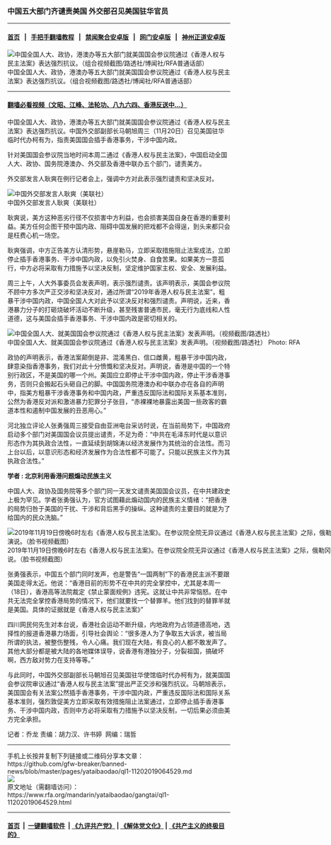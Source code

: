 ### 中国五大部门齐谴责美国    外交部召见美国驻华官员
------------------------

#### [首页](https://github.com/gfw-breaker/banned-news/blob/master/README.md) &nbsp;&nbsp;|&nbsp;&nbsp; [手把手翻墙教程](https://github.com/gfw-breaker/guides/wiki) &nbsp;&nbsp;|&nbsp;&nbsp; [禁闻聚合安卓版](https://github.com/gfw-breaker/bn-android) &nbsp;&nbsp;|&nbsp;&nbsp; [网门安卓版](https://github.com/oGate2/oGate) &nbsp;&nbsp;|&nbsp;&nbsp; [神州正道安卓版](https://github.com/SzzdOgate/update) 



<div id="headerimg">
 <img alt="中国全国人大、政协，港澳办等五大部门就美国国会参议院通过《香港人权与民主法案》表达强烈抗议。（组合视频截图/路透社/博闻社/RFA普通话部）" src="https://www.rfa.org/mandarin/yataibaodao/gangtai/ql1-11202019064529.html/Untitled-13.jpg/@@images/0d3d478c-f3e7-4aac-94c0-d88417d84040.jpeg" title="中国全国人大、政协，港澳办等五大部门就美国国会参议院通过《香港人权与民主法案》表达强烈抗议。（组合视频截图/路透社/博闻社/RFA普通话部）"/>
 <div id="headerimgcontents">
  <div id="headerimgcaption">
   <span>
    中国全国人大、政协，港澳办等五大部门就美国国会参议院通过《香港人权与民主法案》表达强烈抗议。（组合视频截图/路透社/博闻社/RFA普通话部）
   </span>
   <!-- zoomattribute -->
  </div>
  <!-- headerimgcaption -->
 </div>
 <!-- headerimagecontents -->
</div>

<hr/>


#### [翻墙必看视频（文昭、江峰、法轮功、八九六四、香港反送中...）](https://github.com/gfw-breaker/banned-news/blob/master/pages/links.md)

<div id="storytext">
 <div>
  <div class="slot_header">
  </div>
 </div>
 <p>
 </p>
 <p>
  中国全国人大、政协，港澳办等五大部门就美国国会参议院通过《香港人权与民主法案》表达强烈抗议。中国外交部副部长马朝旭周三（11月20日）召见美国驻华临时代办柯有为，指责美国国会插手香港事务，干涉中国内政。
 </p>
 <p>
  针对美国国会参议院当地时间本周二通过《香港人权与民主法案》，中国启动全国人大、政协、国务院港澳办、外交部及香港中联办五个部门，谴责美方。
 </p>
 <p>
 </p>
 <p>
 </p>
 <p>
  外交部发言人耿爽在例行记者会上，强调中方对此表示强烈谴责和坚决反对。
 </p>
 <p>
 </p>
 <p>
  <div class="image-inline captioned" style="width:999px;">
   <div style="width:999px;">
    <img alt="中国外交部发言人耿爽（美联社）" src="https://www.rfa.org/mandarin/yataibaodao/gangtai/ql1-11202019064529.html/AP-583456FC2765_w1023_rs.jpg" title="中国外交部发言人耿爽（美联社）"/>
   </div>
   <div class="image-caption">
    <span style="width:999px;">
     中国外交部发言人耿爽（美联社）
    </span>
    <span class="copyright">
    </span>
   </div>
  </div>
 </p>
 <p>
  耿爽说，美方这种恶劣行径不仅损害中方利益，也会损害美国自身在香港的重要利益。美方任何企图干预中国内政、阻碍中国发展的把戏都不会得逞，到头来都只会是枉费心机一场空。
 </p>
 <p>
  耿爽强调，中方正告美方认清形势，悬崖勒马，立即采取措施阻止法案成法，立即停止插手香港事务、干涉中国内政，以免引火焚身、自食苦果。如果美方一意孤行，中方必将采取有力措施予以坚决反制，坚定维护国家主权、安全、发展利益。
 </p>
 <p>
  周三上午，人大外事委员会发表声明，表示强烈谴责。该声明表示，美国会参议院不顾中方多次严正交涉和坚决反对，通过所谓“2019年香港人权与民主法案”，粗暴干涉中国内政，中国全国人大对此予以坚决反对和强烈谴责。声明说，近来，香港暴力分子的打砸烧破坏活动不断升级，甚至残害普通市民，毫无行为底线和人性道德，这与美国会插手香港事务、干涉中国内政是密切相关的。
 </p>
 <p>
 </p>
 <p>
  <div class="image-inline captioned" style="width:1120px;">
   <div style="width:1120px;">
    <img alt="中国全国人大、就美国国会参议院通过《香港人权与民主法案》发表声明。（视频截图/路透社）" src="https://www.rfa.org/mandarin/yataibaodao/gangtai/ql1-11202019064529.html/Untitled-1.jpg" title="中国全国人大、就美国国会参议院通过《香港人权与民主法案》发表声明。（视频截图/路透社）"/>
   </div>
   <div class="image-caption">
    <span style="width:1120px;">
     中国全国人大、就美国国会参议院通过《香港人权与民主法案》发表声明。（视频截图/路透社）
    </span>
    <span class="copyright">
     Photo: RFA
    </span>
   </div>
  </div>
 </p>
 <p>
  政协的声明表示，香港法案颠倒是非、混淆黑白、信口雌黄，粗暴干涉中国内政，肆意染指香港事务，我们对此十分愤慨和坚决反对。声明说，香港是中国的一个特别行政区，不是美国的哪一个州。美国应立即停止干涉中国内政，停止干涉香港事务，否则只会搬起石头砸自己的脚。中国国务院港澳办和中联办亦在各自的声明中，指美方粗暴干涉香港事务和中国内政，严重违反国际法和国际关系基本准则，公然为香港反对派和激进暴力犯罪分子张目，“赤裸裸地暴露出美国一些政客的霸道本性和遏制中国发展的丑恶用心。”
 </p>
 <p>
  河北独立评论人张勇强周三接受自由亚洲电台采访时说，在当前局势下，中国政府启动多个部门对美国国会议员提出谴责，不足为奇：“中共在毛泽东时代是以意识形态作为其执政合法性，一直延续到胡锦涛以经济发展作为其统治的合法性。而习上台以后，以意识形态和经济发展作为合法性都不可能了。只能以民族主义作为其执政合法性。”
 </p>
 <p>
  <b>
   学者
  </b>
  <b>
   :
  </b>
  <b>
   北京利用香港问题煽动民族主义
  </b>
 </p>
 <p>
  中国人大、政协及国务院等多个部门同一天发文谴责美国国会议员，在中共建政史上极为罕见。学者张勇强认为，官方试图藉此煽动国内的民族主义情绪：“把香港的局势归咎于美国的干扰、干涉和背后黑手的操纵。这种谴责的主要目的就是为了给国内的民众洗脑。”
 </p>
 <p>
 </p>
 <p>
  <div class="image-inline captioned" style="width:1085px;">
   <div style="width:1085px;">
    <img alt="2019年11月19日傍晚6时左右《香港人权与民主法案》。在参议院全院无异议通过《香港人权与民主法案》之际，俄勒冈州民主党联邦参议员默克里(Jeff Merkley)在院会发表演说。（脸书视频截图）" src="https://www.rfa.org/mandarin/yataibaodao/gangtai/ql1-11202019064529.html/Untitled-1A.jpg" title="2019年11月19日傍晚6时左右《香港人权与民主法案》。在参议院全院无异议通过《香港人权与民主法案》之际，俄勒冈州民主党联邦参议员默克里(Jeff Merkley)在院会发表演说。（脸书视频截图） "/>
   </div>
   <div class="image-caption">
    <span style="width:1085px;">
     2019年11月19日傍晚6时左右《香港人权与民主法案》。在参议院全院无异议通过《香港人权与民主法案》之际，俄勒冈州民主党联邦参议员默克里(Jeff Merkley)在院会发表演说。（脸书视频截图）
    </span>
    <span class="copyright">
    </span>
   </div>
  </div>
 </p>
 <p>
  张勇强表示，中国五个部门同时发声，也是警告“一国两制”下的香港民主派不要跟美国走得太近。他说：“香港目前的形势不在中共的完全掌控中，尤其是本周一（18日），香港高等法院裁定《禁止蒙面规例》违宪。这就让中共非常恼怒。在中共无法完全掌控香港局势的情况下，他们就要找一个替罪羊。他们找到的替罪羊就是美国。具体的证据就是《香港人权与民主法案》”
 </p>
 <p>
  四川网民何先生对本台说，香港社会运动不断升级，内地政府为占领道德高地，选择性的报道香港暴力场面，引导社会舆论：“很多港人为了争取五大诉求，被当局所谓的执法，被整伤整残，令人心痛。我们现在大陆，有良心的人都不敢发声了。其他大部分都是被大陆的各地媒体误导，说香港有港独分子，分裂祖国，搞破坏啊，西方敌对势力在支持等等。”
 </p>
 <p>
  与此同时，中国外交部副部长马朝旭召见美国驻华使馆临时代办柯有为，就美国国会参议院审议通过“香港人权与民主法案”提出严正交涉和强烈抗议。马朝旭表示，美国国会有关法案公然插手香港事务，干涉中国内政，严重违反国际法和国际关系基本准则，强烈敦促美方立即采取有效措施阻止法案通过，立即停止插手香港事务、干涉中国内政，否则中方必将采取有力措施予以坚决反制，一切后果必须由美方完全承担。
 </p>
 <p>
 </p>
 <p>
  记者：乔龙 责编：胡力汉、许书婷  网编：瑞哲
 </p>
</div>

<hr/>
手机上长按并复制下列链接或二维码分享本文章：<br/>
https://github.com/gfw-breaker/banned-news/blob/master/pages/yataibaodao/ql1-11202019064529.md <br/>
<a href='https://github.com/gfw-breaker/banned-news/blob/master/pages/yataibaodao/ql1-11202019064529.md'><img src='https://github.com/gfw-breaker/banned-news/blob/master/pages/yataibaodao/ql1-11202019064529.md.png'/></a> <br/>
原文地址（需翻墙访问）：https://www.rfa.org/mandarin/yataibaodao/gangtai/ql1-11202019064529.html


------------------------
#### [首页](https://github.com/gfw-breaker/banned-news/blob/master/README.md) &nbsp;|&nbsp; [一键翻墙软件](https://github.com/gfw-breaker/nogfw/blob/master/README.md) &nbsp;| [《九评共产党》](https://github.com/gfw-breaker/9ping.md/blob/master/README.md#九评之一评共产党是什么) | [《解体党文化》](https://github.com/gfw-breaker/jtdwh.md/blob/master/README.md) | [《共产主义的终极目的》](https://github.com/gfw-breaker/gczydzjmd.md/blob/master/README.md)


<img src='http://gfw-breaker.win/banned-news/pages/yataibaodao/ql1-11202019064529.md' width='0px' height='0px'/>